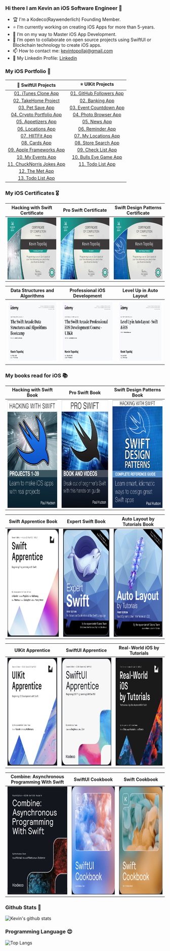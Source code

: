 ### Hi there I am Kevin an iOS Software Engineer 👋

- 🏆 I'm a Kodeco(Raywenderlich) Founding Member.
- ⭐️ I’m currently working on creating iOS Apps for more than 5-years.
- 🌱 I’m on my way to Master iOS App Development.
- 💼 I’m open to collaborate on open source projects using SwiftUI or Blockchain technology to create iOS apps.
- 📫 How to contact me: kevintopollaj@gmail.com
- 🔗 My Linkedin Profile: [Linkedin](https://www.linkedin.com/in/kevin-topollaj-189b3b154/)


### My iOS Portfolio 📱

 🌟 SwiftUI Projects                                               | ⭐️  UIKit Projects 
:-----------------------------------------------------------------:|:---------------------------------------------------------------:
  [01. iTunes Clone App](https://github.com/KevinTopollaj/iTunesClone) | [01. GitHub Followers App](https://github.com/KevinTopollaj/GitHub-Followers)
  [02. TakeHome Project](https://github.com/KevinTopollaj/SwiftUI-Projects/blob/main/01-TakeHomeProject_SwiftUI/README.md) |  [02. Banking App](https://github.com/KevinTopollaj/UIKit-Projects/tree/main/00-Banking_App)
  [03. Pet Save App](https://github.com/KevinTopollaj/SwiftUI-Projects/tree/main/05-PetSave) | [03. Event Countdown App](https://github.com/KevinTopollaj/UIKit-Projects/tree/main/01-Event_Countdown)
  [04. Crypto Portfolio App](https://github.com/KevinTopollaj/SwiftUI-Projects/blob/main/11-CryptoPortfolio/README.md) | [04. Photo Browser App](https://github.com/KevinTopollaj/UIKit-Projects/tree/main/02-Photo_Browser)
  [05. Appetizers App](https://github.com/KevinTopollaj/SwiftUI-Projects/blob/main/09-Appetizers/README.md) | [05. News App](https://github.com/KevinTopollaj/UIKit-Projects/tree/main/03-News_App)
  [06. Locations App](https://github.com/KevinTopollaj/SwiftUI-Projects/blob/main/10-Locations/README.md) | [06. Reminder App](https://github.com/KevinTopollaj/UIKit-Projects/tree/main/05-Reminder_App)
  [07. HIITFit App](https://github.com/KevinTopollaj/SwiftUI-Projects/tree/main/02-HIITFit) | [07. My Locations App](https://github.com/KevinTopollaj/UIKit-Projects/tree/main/08-MyLocations)
  [08. Cards App](https://github.com/KevinTopollaj/SwiftUI-Projects/tree/main/03-Cards) | [08. Store Search App](https://github.com/KevinTopollaj/UIKit-Projects/tree/main/09-StoreSearch)
  [09. Apple Frameworks App](https://github.com/KevinTopollaj/SwiftUI-Projects/blob/main/08-AppleFrameworks/README.md) | [09. Check List App](https://github.com/KevinTopollaj/UIKit-Projects/tree/main/07-CheckListApp)
  [10. My Events App](https://github.com/KevinTopollaj/SwiftUI-Projects/blob/main/12-MyEvents/README.md) | [10. Bulls Eye Game App](https://github.com/KevinTopollaj/UIKit-Projects/tree/main/06-BullsEye)
  [11. ChuckNorris Jokes App](https://github.com/KevinTopollaj/SwiftUI-Projects/blob/main/07-ChuckNorrisJokes/README.md) | [11. Todo List App](https://github.com/KevinTopollaj/UIKit-Projects/tree/main/04-Todo_List)
  [12. The Met App](https://github.com/KevinTopollaj/SwiftUI-Projects/tree/main/04-TheMet) |
  [13. Todo List App](https://github.com/KevinTopollaj/SwiftUI-Projects/tree/main/06-TodoList) | 
  


### My iOS Certificates 🎖

 Hacking with Swift Certificate | Pro Swift Certificate |   Swift Design Patterns Certificate
:-------------------------:|:-------------------------:|:-------------------------:
<img src="./images/certificate1.jpg" width="250" height="195"> |  <img src="./images/certificate2.jpg" width="250" height="195"> |  <img src="./images/certificate3.jpg" width="250" height="195">

  Data Structures and Algorithms    |  Professional iOS Development |   Level Up in Auto Layout
:-------------------------:|:-------------------------:|:-------------------------:
<img src="./images/certificate4.jpeg" width="250" height="195"> |  <img src="./images/certificate5.jpeg" width="250" height="195"> |  <img src="./images/certificate6.jpeg" width="250" height="195">


### My books read for iOS 📚

 Hacking with Swift Book | Pro Swift Book | Swift Design Patterns Book
:-------------------------:|:-------------------------:|:-------------------------:
<img src="./images/book01.png" width="250" height="340"> |  <img src="./images/book02.png" width="250" height="340"> |  <img src="./images/book03.png" width="250" height="340">

 Swift Apprentice Book | Expert Swift Book | Auto Layout by Tutorials Book
:-------------------------:|:-------------------------:|:-------------------------:
<img src="./images/book04.png" width="250" height="340"> |  <img src="./images/book05.png" width="250" height="340"> |  <img src="./images/book06.png" width="250" height="340">

 UIKit Apprentice          | SwiftUI Apprentice | Real-World iOS by Tutorials |
:-------------------------:|:-------------------------:|:-------------------------:|
<img src="./images/book07.png" width="250" height="340"> | <img src="./images/book08.png" width="250" height="340"> | <img src="./images/book09.png" width="250" height="340"> |

Combine: Asynchronous Programming With Swift | SwiftUI Cookbook | Swift Cookbook |
:-------------------------:| :-------------------------:|:-------------------------:|
<img src="./images/book10.png" width="250" height="340"> | <img src="./images/book11.png" width="250" height="340"> | <img src="./images/book12.png" width="250" height="340"> |



### Github Stats 🥇

![Kevin's github stats](https://github-readme-stats.vercel.app/api?username=KevinTopollaj&show_icons=true&hide_border=true&theme=dark)


### Programming Language 😍

![Top Langs](https://github-readme-stats.vercel.app/api/top-langs/?username=KevinTopollaj&layout=compact&theme=dark&hide_border=true)
